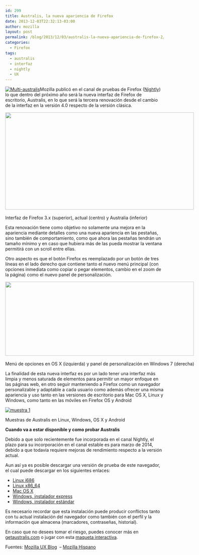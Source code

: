 ```yaml
---
id: 299
title: Australis, la nueva apariencia de Firefox
date: 2013-12-03T22:32:13-03:00
author: mozilla
layout: post
permalink: /blog/2013/12/03/australis-la-nueva-apariencia-de-firefox-2/
categories:
  - Firefox
tags:
  - australis
  - interfaz
  - nightly
  - UX
---
```

[<img class="aligncenter size-large wp-image-300" alt="Multi-australis" src="/images/2013/11/Multi-australis-600x381.jpg" width="600" height="381" srcset="/images/2013/11/Multi-australis-600x381.jpg 600w, /images/2013/11/Multi-australis-252x160.jpg 252w, /images/2013/11/Multi-australis.jpg 1650w" sizes="(max-width: 600px) 100vw, 600px" />](/images/2013/11/Multi-australis.jpg)Mozilla publicó en el canal de pruebas de Firefox ([Nightly](https://nightly.mozilla.org)) lo que dentro del próximo año será la nueva interfaz de Firefox de escritorio, Australis, en lo que será la tercera renovación desde el cambio de la interfaz en la versión 4.0 respecto de la versión clásica.

<!--more-->

<div id="attachment_301" style="width: 610px" class="wp-caption aligncenter">
  <a href="/images/2013/11/Captura-1.png"><img aria-describedby="caption-attachment-301" class=" wp-image-301" alt="" src="/images/2013/11/Captura-1-600x309.png" width="600" height="309" srcset="/images/2013/11/Captura-1-600x309.png 600w, /images/2013/11/Captura-1-252x130.png 252w, /images/2013/11/Captura-1.png 705w" sizes="(max-width: 600px) 100vw, 600px" /></a>
  
  <p id="caption-attachment-301" class="wp-caption-text">
    Interfaz de Firefox 3.x (superior), actual (centro) y Australia (inferior)
  </p>
</div>

Esta renovación tiene como objetivo no solamente una mejora en la apariencia mediante detalles como una nueva apariencia en las pestañas, sino también de comportamiento, como que ahora las pestañas tendrán un tamaño mínimo y en caso que hubiera más de las pueda mostrar la ventana permitirá con un scroll entre ellas.

Otro aspecto es que el botón Firefox es reemplazado por un botón de tres líneas en el lado derecho que contiene tanto el nuevo menú principal (con opciones inmediata como copiar o pegar elementos, cambio en el zoom de la página) como el nuevo panel de personalización.

<div id="attachment_302" style="width: 610px" class="wp-caption aligncenter">
  <a href="/images/2013/11/muestra-2.png"><img aria-describedby="caption-attachment-302" class=" wp-image-302" alt="" src="/images/2013/11/muestra-2-600x235.png" width="600" height="235" srcset="/images/2013/11/muestra-2-600x235.png 600w, /images/2013/11/muestra-2-252x99.png 252w, /images/2013/11/muestra-2.png 1420w" sizes="(max-width: 600px) 100vw, 600px" /></a>
  
  <p id="caption-attachment-302" class="wp-caption-text">
    Menú de opciones en OS X (izquierda) y panel de personalización en Windows 7 (derecha)
  </p>
</div>

La finalidad de esta nueva interfaz es por un lado tener una interfaz más limpia y menos saturada de elementos para permitir un mayor enfoque en las páginas web, en otro seguir manteniendo a Firefox como un navegador personalizable y adaptable a cada usuario como además ofrecer una misma apariencia y uso tanto en las versiones de escritorio para Mac OS X, Linux y Windows, como tanto en las móviles en Firefox OS y Android

<div id="attachment_305" style="width: 610px" class="wp-caption aligncenter">
  <a href="/images/2013/11/muestra-1.png"><img aria-describedby="caption-attachment-305" class=" wp-image-305" alt="muestra 1" src="/images/2013/11/muestra-1-600x1000.png" width="600" height="1000" srcset="/images/2013/11/muestra-1-600x1000.png 600w, /images/2013/11/muestra-1-252x420.png 252w, /images/2013/11/muestra-1.png 1134w" sizes="(max-width: 600px) 100vw, 600px" /></a>
  
  <p id="caption-attachment-305" class="wp-caption-text">
    Muestras de Australis en Linux, Windows, OS X y Android
  </p>
</div>

**Cuando va a estar disponible y como probar Australis**

Debido a que solo recientemente fue incorporada en el canal Nightly, el plazo para su incorporación en el canal estable es para marzo de 2014, debido a que todavía requiere mejoras de rendimiento respecto a la versión actual.

Aun así ya es posible descargar una versión de prueba de este navegador, el cual puede descargar en los siguientes enlaces:

  * <a href="https://ftp.mozilla.org/pub/mozilla.org/firefox/nightly/latest-mozilla-central-l10n/firefox-28.0a1.es-CL.linux-i686.tar.bz2" target="_blank">Linux i686</a>
  * <a href="https://ftp.mozilla.org/pub/mozilla.org/firefox/nightly/latest-mozilla-central-l10n/firefox-28.0a1.es-CL.linux-x86_64.tar.bz2" target="_blank">Linux x86_64</a>
  * <a href="https://ftp.mozilla.org/pub/mozilla.org/firefox/nightly/latest-mozilla-central-l10n/firefox-28.0a1.es-CL.mac.dmg" target="_blank">Mac OS X</a>
  * <a href="https://ftp.mozilla.org/pub/mozilla.org/firefox/nightly/latest-mozilla-central-l10n/firefox-28.0a1.es-CL.win32.installer-stub.exe" target="_blank">Windows, instalador express</a>
  * <a href="https://ftp.mozilla.org/pub/mozilla.org/firefox/nightly/latest-mozilla-central-l10n/firefox-28.0a1.es-CL.win32.installer.exe" target="_blank">Windows, instalador estándar</a>

Es necesario recordar que esta instalación puede producir conflictos tanto con tu actual instalación del navegador como también con el perfil y la información que almacena (marcadores, contraseñas, historial).

En caso que no desees tomar el riesgo, puedes conocer más en [getaustralis.com](http://getaustralis.com) o jugar con esta [maqueta interactiva](https://people.mozilla.org/~shorlander/mockups-interactive/australis-interactive-mockups/windows8.html).

Fuentes: <a title="Australis is landing in Firefox Nightly" href="https://blog.mozilla.org/ux/2013/11/australis-is-landing-in-firefox-nightly/" target="_blank">Mozilla UX Blog</a>  &#8211; <a title=" Australis ya llega a tu Firefox" href="https://www.mozilla-hispano.org/australis-ya-llega-a-tu-firefox/" target="_blank">Mozilla Hispano</a>